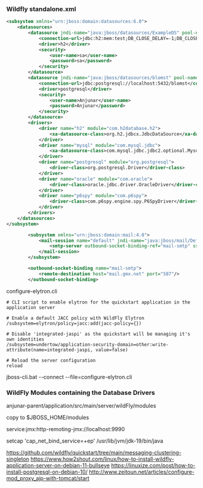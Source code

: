 ### Wildfly standalone.xml

```xml
<subsystem xmlns="urn:jboss:domain:datasources:6.0">
    <datasources>
        <datasource jndi-name="java:jboss/datasources/ExampleDS" pool-name="ExampleDS" enabled="true" use-java-context="true">
            <connection-url>jdbc:h2:mem:test;DB_CLOSE_DELAY=-1;DB_CLOSE_ON_EXIT=FALSE</connection-url>
            <driver>h2</driver>
            <security>
                <user-name>sa</user-name>
                <password>sa</password>
            </security>
        </datasource>
        <datasource jndi-name="java:jboss/datasources/blomst" pool-name="Blomst" enabled="true" use-java-context="true">
            <connection-url>jdbc:postgresql://localhost:5432/blomst</connection-url>
            <driver>postgresql</driver>
            <security>
                <user-name>Anjunar</user-name>
                <password>Anjunar</password>
            </security>
        </datasource>
        <drivers>
            <driver name="h2" module="com.h2database.h2">
                <xa-datasource-class>org.h2.jdbcx.JdbcDataSource</xa-datasource-class>
            </driver>
            <driver name="mysql" module="com.mysql.jdbc">
                <xa-datasource-class>com.mysql.jdbc.jdbc2.optional.MysqlXADataSource</xa-datasource-class>
            </driver>
            <driver name="postgresql" module="org.postgresql">
                <driver-class>org.postgresql.Driver</driver-class>
            </driver>
            <driver name="oracle" module="com.oracle">
                <driver-class>oracle.jdbc.driver.OracleDriver</driver-class>
            </driver>
            <driver name="p6spy" module="com.p6spy">
                <driver-class>com.p6spy.engine.spy.P6SpyDriver</driver-class>
            </driver>
        </drivers>
    </datasources>
</subsystem>
```

```xml
        <subsystem xmlns="urn:jboss:domain:mail:4.0">
            <mail-session name="default" jndi-name="java:jboss/mail/Default">
                <smtp-server outbound-socket-binding-ref="mail-smtp" ssl="false" tls="true" username="anjunar@gmx.de" password="s3cr3t"/>
            </mail-session>
        </subsystem>
```


```xml
        <outbound-socket-binding name="mail-smtp">
            <remote-destination host="mail.gmx.net" port="587"/>
        </outbound-socket-binding>
```


configure-elytron.cli
```
# CLI script to enable elytron for the quickstart application in the application server

# Enable a default JACC policy with WildFly Elytron
/subsystem=elytron/policy=jacc:add(jacc-policy={})

# Disable 'integrated-jaspi' as the quickstart will be managing it's own identities
/subsystem=undertow/application-security-domain=other:write-attribute(name=integrated-jaspi, value=false)

# Reload the server configuration
reload
```

jboss-cli.bat --connect --file=configure-elytron.cli

### WildFly Modules containing the Database Drivers

anjunar-parent/application/src/main/server/wildFly/modules

copy to $JBOSS_HOME/modules

service:jmx:http-remoting-jmx://localhost:9990

setcap 'cap_net_bind_service=+ep' /usr/lib/jvm/jdk-19/bin/java

https://github.com/wildfly/quickstart/tree/main/messaging-clustering-singleton
https://www.how2shout.com/linux/how-to-install-wildfly-application-server-on-debian-11-bullseye
https://linuxize.com/post/how-to-install-postgresql-on-debian-10/
http://www.zeitoun.net/articles/configure-mod_proxy_ajp-with-tomcat/start